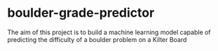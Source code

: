 # boulder-grade-predictor
The aim of this project is to build a machine learning model capable of predicting the difficulty of a boulder problem on a Kilter Board
